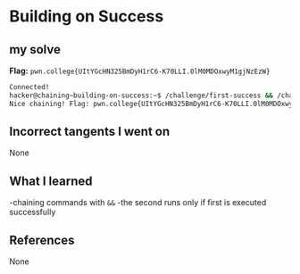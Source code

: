 # Building on Success

## my solve
**Flag:** `pwn.college{UItYGcHN325BmDyH1rC6-K70LLI.0lM0MDOxwyM1gjNzEzW}`

```bash
Connected!
hacker@chaining~building-on-success:~$ /challenge/first-success && /challenge/second
Nice chaining! Flag: pwn.college{UItYGcHN325BmDyH1rC6-K70LLI.0lM0MDOxwyM1gjNzEzW}
```

## Incorrect tangents I went on
None

## What I learned
-chaining commands with `&&` 
-the second runs only if first is executed successfully

## References 
None
